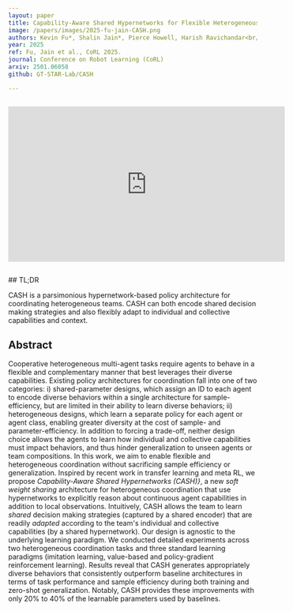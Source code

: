 ```yaml
---
layout: paper
title: Capability-Aware Shared Hypernetworks for Flexible Heterogeneous Multi-Robot Coordination
image: /papers/images/2025-fu-jain-CASH.png
authors: Kevin Fu*, Shalin Jain*, Pierce Howell, Harish Ravichandar<br/>(* equal contribution)
year: 2025
ref: Fu, Jain et al., CoRL 2025.
journal: Conference on Robot Learning (CoRL)
arxiv: 2501.06058
github: GT-STAR-Lab/CASH

---
```

<div style="text-align:center; margin: 2em 0;">
	<iframe width="560" height="315" src="https://www.youtube.com/embed/huDaaiKijQI" title="CASH video" frameborder="0" allow="accelerometer; autoplay; clipboard-write; encrypted-media; gyroscope; picture-in-picture" allowfullscreen></iframe>
</div>
## TL;DR

CASH is a parsimonious hypernetwork-based policy architecture for coordinating heterogeneous teams. CASH can both encode shared decision making strategies and also flexibly adapt to individual and collective capabilities and context.

## Abstract

Cooperative heterogeneous multi-agent tasks require agents to behave in a flexible and complementary manner that best leverages their diverse capabilities. Existing policy architectures for coordination fall into one of two categories: i) shared-parameter designs, which assign an ID to each agent to encode diverse behaviors within a single architecture for sample-efficiency, but are limited in their ability to learn diverse behaviors; ii) heterogeneous designs, which learn a separate policy for each agent or agent class, enabling greater diversity at the cost of sample- and parameter-efficiency. In addition to forcing a trade-off, neither design choice allows the agents to learn how individual and collective capabilities must impact behaviors, and thus hinder generalization to unseen agents or team compositions. In this work, we aim to enable flexible and heterogeneous coordination without sacrificing sample efficiency or generalization. Inspired by recent work in transfer learning and meta RL, we propose _Capability-Aware Shared Hypernetworks (CASH)}_, a new _soft weight sharing_ architecture for heterogeneous coordination that use hypernetworks to explicitly reason about continuous agent capabilities in addition to local observations. Intuitively, CASH allows the team to learn _shared_ decision making strategies (captured by a shared encoder) that are readily _adapted_ according to the team's individual and collective capabilities (by a shared hypernetwork). Our design is agnostic to the underlying learning paradigm. We conducted detailed experiments across two heterogeneous coordination tasks and three standard learning paradigms (imitation learning, value-based and policy-gradient reinforcement learning). Results reveal that CASH generates appropriately diverse behaviors that consistently outperform baseline architectures in terms of task performance and sample efficiency during both training and zero-shot generalization. Notably, CASH provides these improvements with only 20% to 40% of the learnable parameters used by baselines.
